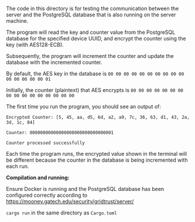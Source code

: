 The code in this directory is for testing the communication between the server and the PostgreSQL database that is also running on the server machine. 

The program will read the key and counter value from the PostgreSQL database for the specified device UUID, and encrypt the counter using the key (with AES128-ECB).

Subsequently, the program will increment the counter and update the database with the incremented counter.

By default, the AES key in the database is `00 00 00 00 00 00 00 00 00 00 00 00 00 00 00 01`

Initially, the counter (plaintext) that AES encrypts is `00 00 00 00 00 00 00 00 00 00 00 00 00 00 00 00`

The first time you run the program, you should see an output of:

`Encrypted Counter: [5, 45, aa, d5, 6d, a2, a9, 7c, 36, 63, d1, 43, 2a, 3d, 1c, 84]`

`Counter: 00000000000000000000000000000001`

`Counter processed successfully`


Each time the program runs, the encrypted value shown in the terminal will be different because the counter in the database is being incremented with each run. 

**Compilation and running:**

Ensure Docker is running and the PostgreSQL database has been configured correctly according to https://mooney.gatech.edu/security/gridtrust/server/

`cargo run` in the same directory as `Cargo.toml`
